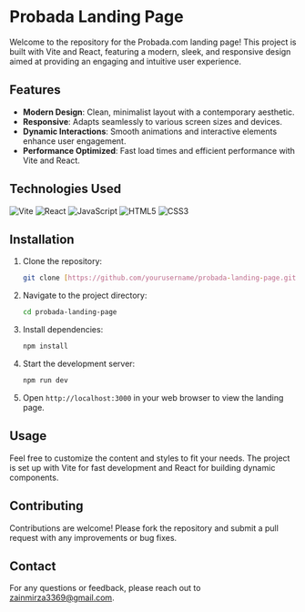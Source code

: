 # Probada Landing Page

Welcome to the repository for the Probada.com landing page! This project is built with Vite and React, featuring a modern, sleek, and responsive design aimed at providing an engaging and intuitive user experience.

## Features

- **Modern Design**: Clean, minimalist layout with a contemporary aesthetic.
- **Responsive**: Adapts seamlessly to various screen sizes and devices.
- **Dynamic Interactions**: Smooth animations and interactive elements enhance user engagement.
- **Performance Optimized**: Fast load times and efficient performance with Vite and React.

## Technologies Used

![Vite](https://img.shields.io/badge/Vite-646CFF?style=flat-square&logo=vite&logoColor=white) 
![React](https://img.shields.io/badge/React-61DAFB?style=flat-square&logo=react&logoColor=black) 
![JavaScript](https://img.shields.io/badge/JavaScript-F7DF1C?style=flat-square&logo=javascript&logoColor=black)
![HTML5](https://img.shields.io/badge/HTML5-E34F26?style=flat-square&logo=html5&logoColor=white) 
![CSS3](https://img.shields.io/badge/CSS3-1572B6?style=flat-square&logo=css3&logoColor=white) 

## Installation

1. Clone the repository:
   ```bash
   git clone [https://github.com/yourusername/probada-landing-page.git](https://github.com/ZainMirza-2004/Probada-Landing-Page.git)
   ```
2. Navigate to the project directory:
   ```bash
   cd probada-landing-page
   ```
3. Install dependencies:
   ```bash
   npm install
   ```
4. Start the development server:
   ```bash
   npm run dev
   ```
5. Open `http://localhost:3000` in your web browser to view the landing page.

## Usage

Feel free to customize the content and styles to fit your needs. The project is set up with Vite for fast development and React for building dynamic components.

## Contributing

Contributions are welcome! Please fork the repository and submit a pull request with any improvements or bug fixes.

## Contact

For any questions or feedback, please reach out to [zainmirza3369@gmail.com](mailto:your.email@example.com).
